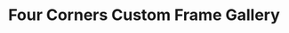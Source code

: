 ---
title: "Four Corners Custom Frame Gallery"
url: /tampa/four-corners-custom-frame-gallery/
shop: Rahmen
---